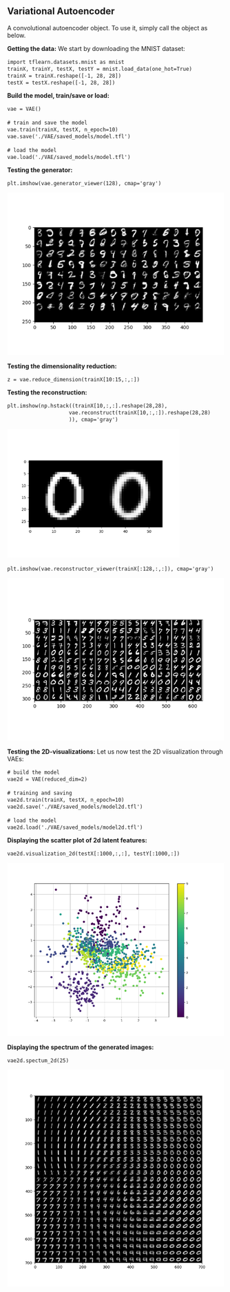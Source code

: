 ## Variational Autoencoder

A convolutional autoencoder object. 
To use it, simply call the object as below.

**Getting the data:**
We start by downloading the MNIST dataset:

    import tflearn.datasets.mnist as mnist
    trainX, trainY, testX, testY = mnist.load_data(one_hot=True)
    trainX = trainX.reshape([-1, 28, 28])
    testX = testX.reshape([-1, 28, 28])


**Build the model, train/save or load:**

    vae = VAE()

    # train and save the model
    vae.train(trainX, testX, n_epoch=10)
    vae.save('./VAE/saved_models/model.tfl')

    # load the model
    vae.load('./VAE/saved_models/model.tfl')


**Testing the generator:**
  
    plt.imshow(vae.generator_viewer(128), cmap='gray')

<img src="https://github.com/arashsaber/nnexplore/blob/lenovo/VAE/Figs/generated.png" width="600">

**Testing the dimensionality reduction:**
  
    z = vae.reduce_dimension(trainX[10:15,:,:])

**Testing the reconstruction:**

    plt.imshow(np.hstack((trainX[10,:,:].reshape(28,28), 
                        vae.reconstruct(trainX[10,:,:]).reshape(28,28)
                        )), cmap='gray')

<img src="https://github.com/arashsaber/nnexplore/blob/lenovo/VAE/Figs/reconstructed0.png" width="400">

    plt.imshow(vae.reconstructor_viewer(trainX[:128,:,:]), cmap='gray')

<img src="https://github.com/arashsaber/nnexplore/blob/lenovo/VAE/Figs/reconstructed.png" width="600">   
    
**Testing the 2D-visualizations:**
Let us now test the 2D viisualization through VAEs:
    
    # build the model
    vae2d = VAE(reduced_dim=2)

    # training and saving
    vae2d.train(trainX, testX, n_epoch=10)
    vae2d.save('./VAE/saved_models/model2d.tfl')
    
    # load the model
    vae2d.load('./VAE/saved_models/model2d.tfl')
    
    
**Displaying the scatter plot of 2d latent features:**

    vae2d.visualization_2d(testX[:1000,:,:], testY[:1000,:])

<img src="https://github.com/arashsaber/nnexplore/blob/lenovo/VAE/Figs/scatterplot.png" width="600">

**Displaying the spectrum of the generated images:**

    vae2d.spectum_2d(25)

<img src="https://github.com/arashsaber/nnexplore/blob/lenovo/VAE/Figs/spectrum.png" width="600">